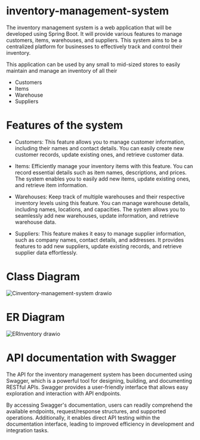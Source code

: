 # inventory-management-system
The inventory management system is a web application that will be developed using Spring Boot. It will provide various features to manage customers, items, warehouses, and suppliers. This system aims to be a centralized platform for businesses to effectively track and control their inventory.

This application can be used by any small to mid-sized stores to easily maintain and manage an inventory of all their
- Customers 
- Items
- Warehouse
- Suppliers
  

# Features of the system
- Customers: This feature allows you to manage customer information, including their names and contact details. You can easily create new customer records, update existing ones, and retrieve customer data.

- Items: Efficiently manage your inventory items with this feature. You can record essential details such as item names, descriptions, and prices. The system enables you to easily add new items, update existing ones, and retrieve item information.

- Warehouses: Keep track of multiple warehouses and their respective inventory levels using this feature. You can manage warehouse details, including names, locations, and capacities. The system allows you to seamlessly add new warehouses, update information, and retrieve warehouse data.

- Suppliers: This feature makes it easy to manage supplier information, such as company names, contact details, and addresses. It provides features to add new suppliers, update existing records, and retrieve supplier data effortlessly.

# Class Diagram
![Cinventory-management-system drawio](https://github.com/motazNammorah/inventory-management-system/assets/132218702/26cf7346-01cf-4391-81cd-0b9c29e8bab0)

# ER Diagram
![ERInventory drawio](https://github.com/motazNammorah/inventory-management-system/assets/132218702/05524721-d25b-4560-b857-d62de58191b6)

# API documentation with Swagger

The API for the inventory management system has been documented using Swagger, which is a powerful tool for designing, building, and documenting RESTful APIs. Swagger provides a user-friendly interface that allows easy exploration and interaction with API endpoints.

By accessing Swagger's documentation, users can readily comprehend the available endpoints, request/response structures, and supported operations. Additionally, it enables direct API testing within the documentation interface, leading to improved efficiency in development and integration tasks.







  


  


